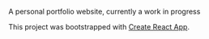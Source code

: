 A personal portfolio website, currently a work in progress

This project was bootstrapped with [Create React App](https://github.com/facebook/create-react-app).
